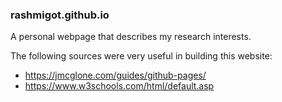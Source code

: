 ### rashmigot.github.io

A personal webpage that describes my research interests.

The following sources were very useful in building this website:
- https://jmcglone.com/guides/github-pages/
- https://www.w3schools.com/html/default.asp